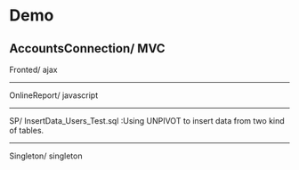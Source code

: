 # Demo


AccountsConnection/ 
MVC 
---------------------------------------------
Fronted/
ajax 

---------------------------------------------
OnlineReport/
javascript 

---------------------------------------------
SP/
InsertData_Users_Test.sql  :Using UNPIVOT to insert data from two kind of tables.

---------------------------------------------
Singleton/
singleton 



